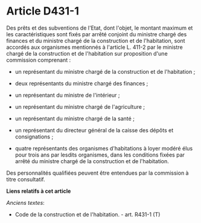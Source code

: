 # Article D431-1

Des prêts et des subventions de l'Etat, dont l'objet, le montant maximum et les caractéristiques sont fixés par arrêté
conjoint du ministre chargé des finances et du ministre chargé de la construction et de l'habitation, sont accordés aux
organismes mentionnés à l'article L. 411-2 par le ministre chargé de la construction et de l'habitation sur proposition d'une
commission comprenant :

- un représentant du ministre chargé de la construction et de l'habitation ;

- deux représentants du ministre chargé des finances ;

- un représentant du ministre de l'intérieur ;

- un représentant du ministre chargé de l'agriculture ;

- un représentant du ministre chargé de la santé ;

- un représentant du directeur général de la caisse des dépôts et consignations ;

- quatre représentants des organismes d'habitations à loyer modéré élus pour trois ans par lesdits organismes, dans les
conditions fixées par arrêté du ministre chargé de la construction et de l'habitation. 

Des personnalités qualifiées peuvent être entendues par la commission à titre consultatif.

**Liens relatifs à cet article**

_Anciens textes_:

  - Code de la construction et de l'habitation. - art. R431-1 (T)
